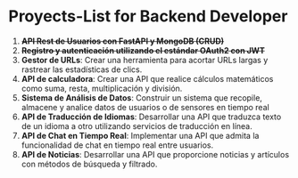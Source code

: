 # Proyects-List for Backend Developer

1. **~~API Rest de Usuarios con FastAPI y MongoDB (CRUD)~~**
2. **~~Registro y autenticación utilizando el estándar OAuth2 con JWT~~**
3. **Gestor de URLs**: Crear una herramienta para acortar URLs largas y rastrear las estadísticas de clics.
4. **API de calculadora**: Crear una API que realice cálculos matemáticos como suma, resta, multiplicación y división.
5. **Sistema de Análisis de Datos**: Construir un sistema que recopile, almacene y analice datos de usuarios o de sensores en tiempo real
6. **API de Traducción de Idiomas**: Desarrollar una API que traduzca texto de un idioma a otro utilizando servicios de traducción en línea.
7. **API de Chat en Tiempo Real**: Implementar una API que admita la funcionalidad de chat en tiempo real entre usuarios.
8. **API de Noticias**: Desarrollar una API que proporcione noticias y artículos con métodos de búsqueda y filtrado.
